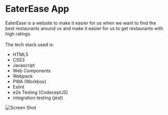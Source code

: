 # EaterEase App
EaterEase is a website to make it easier for us when we want to find the best restaurants around us and make it easier for us to get restaurants with high ratings
<br>
<br>
The tech stack used is:
- HTML5
- CSS3
- Javascript
- Web Components
- Webpack
- PWA (Workbox)
- Eslint
- e2e Testing (CodeceptJS)
- integration testing (jest)

![Screen Shot](https://github.com/aditiaprabowo3/eater-ease/blob/main/public/images/ss.png)
